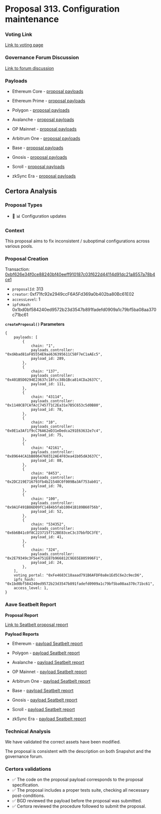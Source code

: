 # Proposal 313. Configuration maintenance

### Voting Link
[Link to voting page](https://vote.onaave.com/proposal/?proposalId=313)

### Governance Forum Discussion
[Link to forum discussion](https://governance.aave.com/t/technical-maintenance-proposals/15274/86)

### Payloads

* Ethereum Core - [proposal payloads](https://etherscan.io/address/0xf791278c12a20F29967ea11ea5eCA384a461A72d)

* Ethereum Prime - [proposal payloads](https://etherscan.io/address/0x6e6c006bD2B0bE4d2FACEBC02Cef4832F4625661)

* Polygon - [proposal payloads](https://polygonscan.com/address/0x95DF7C254c338209ebE4c7FEd146148dA644d7C2)

* Avalanche - [proposal payloads](https://snowtrace.io/address/0x55aCfdAf71a67bf201df8A1c96d3Ae114bD7c6DC)

* OP Mainnet - [proposal payloads](https://optimistic.etherscan.io/address/0x6547f78FEE9B59a2CA116b95dBE684cBbd6409e1)

* Arbitrum One - [proposal payloads](https://arbiscan.io/address/0x26f13CFBC576eC58003B1270b0323F4a7bF50dBE)

* Base - [proposal payloads](https://basescan.org/address/0x8355C690542f0d7A9505f010ac0669Df71268Ab9)

* Gnosis - [proposal payloads](https://gnosisscan.io/address/0x00e7478a5b15B04DD2fc12ee2Be0f4587e1502B7)

* Scroll - [proposal payloads](https://scrollscan.com/address/0x0808604a5A1f829087271be6b80c67fE2074C342)

* zkSync Era - [proposal payloads](https://era.zksync.network/address/0x36614CF47aF50Af6f5c4d370170aC15d4b86c354)



## Certora Analysis

### Proposal Types

* :wrench: :bar_chart: Configuration updates


### Context
This proposal aims to fix inconsistent / suboptimal configurations across various pools. 

### Proposal Creation
Transaction: [0xbf626e34f0ce88240bf40eeff910187c03f622d44114d91dc21a8557a78b4ce1](https://etherscan.io/tx/0xbf626e34f0ce88240bf40eeff910187c03f622d44114d91dc21a8557a78b4ce1)
- `proposalId`: 313
- `creator`: 0xf71fc92e2949ccF6A5Fd369a0b402ba80Bc61E02
- `accessLevel`: 1
- `ipfsHash`: 0x1bd0bf584240ed9572b23d3547b891fadefd0909a1c79bf5ba08aa370c71bc61

**`createProposal()` Parameters**
```
{
    payloads: [
        {
            chain: "1",
            payloads_controller: "0xdAbad81aF85554E9ae636395611C58F7eC1aAEc5",
            payload_id: 289,
        },
        {
            chain: "137",
            payloads_controller: "0x401B5D0294E23637c18fcc38b1Bca814CDa2637C",
            payload_id: 111,
        },
        {
            chain: "43114",
            payloads_controller: "0x1140CB7CAfAcC745771C2Ea31e7B5C653c5d0B80",
            payload_id: 78,
        },
        {
            chain: "10",
            payloads_controller: "0x0E1a3Af1f9cC76A62eD31eDedca291E63632e7c4",
            payload_id: 75,
        },
        {
            chain: "42161",
            payloads_controller: "0x89644CA1bB8064760312AE4F03ea41b05dA3637C",
            payload_id: 88,
        },
        {
            chain: "8453",
            payloads_controller: "0x2DC219E716793fb4b21548C0f009Ba3Af753ab01",
            payload_id: 70,
        },
        {
            chain: "100",
            payloads_controller: "0x9A1F491B86D09fC1484b5fab10041B189B60756b",
            payload_id: 52,
        },
        {
            chain: "534352",
            payloads_controller: "0x6b6B41c0f8C223715f712BE83ceC3c37bbfDC3fE",
            payload_id: 41,
        },
        {
            chain: "324",
            payloads_controller: "0x2E79349c3F5e4751E87b966812C9E65E805996F1",
            payload_id: 24,
        },
    ],
    voting_portal: "0xFe4683C18aaad791B6AFDF0a8e1Ed5C6e2c9ecD6",
    ipfs_hash: "0x1bd0bf584240ed9572b23d3547b891fadefd0909a1c79bf5ba08aa370c71bc61",
    access_level: 1,
}
```

### Aave Seatbelt Report
**Proposal Report**

[Link to Seatbelt proposal report](https://github.com/bgd-labs/seatbelt-gov-v3/blob/main/reports/proposals/313.md)

**Payload Reports**

* Ethereum - [payload Seatbelt report](https://github.com/bgd-labs/seatbelt-gov-v3/blob/main/reports/payloads/1/0xdAbad81aF85554E9ae636395611C58F7eC1aAEc5/289.md)

* Polygon - [payload Seatbelt report](https://github.com/bgd-labs/seatbelt-gov-v3/blob/main/reports/payloads/137/0x401B5D0294E23637c18fcc38b1Bca814CDa2637C/111.md)

* Avalanche - [payload Seatbelt report](https://github.com/bgd-labs/seatbelt-gov-v3/blob/main/reports/payloads/43114/0x1140CB7CAfAcC745771C2Ea31e7B5C653c5d0B80/78.md)

* OP Mainnet - [payload Seatbelt report](https://github.com/bgd-labs/seatbelt-gov-v3/blob/main/reports/payloads/10/0x0E1a3Af1f9cC76A62eD31eDedca291E63632e7c4/75.md)

* Arbitrum One - [payload Seatbelt report](https://github.com/bgd-labs/seatbelt-gov-v3/blob/main/reports/payloads/42161/0x89644CA1bB8064760312AE4F03ea41b05dA3637C/88.md)

* Base - [payload Seatbelt report](https://github.com/bgd-labs/seatbelt-gov-v3/blob/main/reports/payloads/8453/0x2DC219E716793fb4b21548C0f009Ba3Af753ab01/70.md)

* Gnosis - [payload Seatbelt report](https://github.com/bgd-labs/seatbelt-gov-v3/blob/main/reports/payloads/100/0x9A1F491B86D09fC1484b5fab10041B189B60756b/52.md)

* Scroll - [payload Seatbelt report](https://github.com/bgd-labs/seatbelt-gov-v3/blob/main/reports/payloads/534352/0x6b6B41c0f8C223715f712BE83ceC3c37bbfDC3fE/41.md)

* zkSync Era - [payload Seatbelt report](https://github.com/bgd-labs/seatbelt-gov-v3/blob/main/reports/payloads/324/0x2E79349c3F5e4751E87b966812C9E65E805996F1/24.md)


### Technical Analysis
We have validated the correct assets have been modified.
 
The proposal is consistent with the description on both Snapshot and the governance forum.

### Certora validations
* :white_check_mark: The code on the proposal payload corresponds to the proposal specification.
* :white_check_mark: The proposal includes a proper tests suite, checking all necessary post-conditions.
* :white_check_mark: BGD reviewed the payload before the proposal was submitted.
* :white_check_mark: Certora reviewed the procedure followed to submit the proposal.